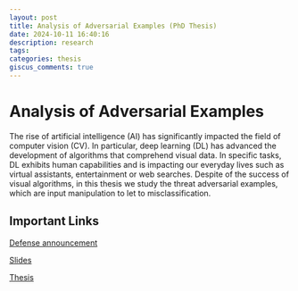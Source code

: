 ```yaml
---
layout: post
title: Analysis of Adversarial Examples (PhD Thesis)
date: 2024-10-11 16:40:16
description: research
tags:
categories: thesis
giscus_comments: true
---
```


# Analysis of Adversarial Examples

The rise of artificial intelligence (AI) has significantly impacted the field of computer vision (CV). In particular, deep learning (DL) has advanced the development of algorithms that comprehend visual data. In specific tasks, DL exhibits human capabilities and is impacting our everyday lives such as virtual assistants, entertainment or web searches. Despite of the success of visual algorithms, in this thesis we study the threat adversarial examples, which are input manipulation to let to misclassification.

## Important Links

[Defense announcement](https://www.mathinf.uni-heidelberg.de/en/thesis-defenses/analysis-of-adversarial-examples-2024-07-30)

[Slides](https://drive.google.com/file/d/1tgZ5exAoadPo64Rd4rc7cAEjTGCuQi63/view?usp=sharing)

[Thesis](https://archiv.ub.uni-heidelberg.de/volltextserver/35211/1/main.pdf)
